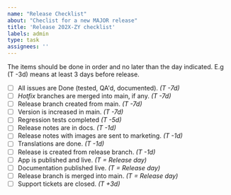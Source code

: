 ```yaml
---
name: "Release Checklist"
about: "Checlist for a new MAJOR release"
title: 'Release 202X-ZY checklist'
labels: admin
type: task
assignees: ''
---
```

The items should be done in order and no later than the day indicated. E.g (T -3d) means at least 3 days before release.

- [ ] All issues are Done (tested, QA'd, documented). _(T -7d)_
- [ ] _Hotfix_ branches are merged into main, if any. _(T -7d)_
- [ ] Release branch created from main. _(T -7d)_
- [ ] Version is increased in main. _(T -7d)_ 
- [ ] Regression tests completed _(T -5d)_
- [ ] Release notes are in docs. _(T -1d)_
- [ ] Release notes with images are sent to marketing. _(T -1d)_
- [ ] Translations are done. _(T -1d)_
- [ ] Release is created from release branch. _(T -1d)_
- [ ] App is published and live. _(T = Release day)_
- [ ] Documentation published live. _(T = Release day)_
- [ ] Release branch is merged into main. _(T = Release day)_
- [ ] Support tickets are closed. _(T +3d)_
